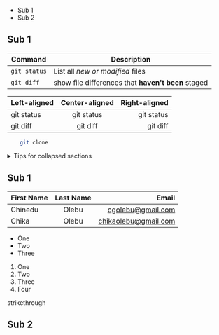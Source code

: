 - Sub 1
- Sub 2


## Sub 1

| Command | Description |
| --- | --- |
| `git status` | List all *new or modified* files |
| `git diff` | show file differences that **haven't been** staged |

| Left-aligned | Center-aligned | Right-aligned |
| :---| :---: | ---: |
| git status | git status | git status |
| git diff | git diff | git diff |

```sh
    git clone
```
<details>
  <summary>
    Tips for collapsed sections
  </summary>
  
  ```py
    print ("hello world")
  ```
```mermaid
  graph TD;
  A --> B;
  A --> C;
  B --> D;
  C --> D;
```
</details>

## Sub 1

| First Name | Last Name | Email |
| :---------- | :---------: | ------: |
| Chinedu | Olebu | cgolebu@gmail.com |
| Chika | Olebu | chikaolebu@gmail.com |

- One
- Two
- Three

1. One
1. Two
1. Three
1. Four

~~strikethrough~~

## Sub 2


